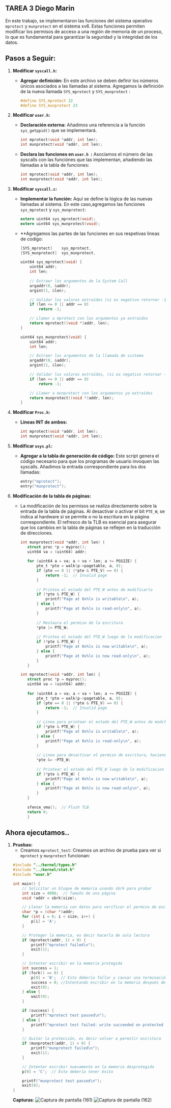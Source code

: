 ## TAREA 3 Diego Marin
En este trabajo, se implementaron las funciones del sistema operativo `mprotect` y `munprotect` en el sistema xv6. Estas funciones permiten modificar los permisos de acceso a una región de memoria de un proceso, lo que es fundamental para garantizar la seguridad y la integridad de los datos.

## Pasos a Seguir:

1. **Modificar `syscall.h`:**
   * **Agregar definición:** En este archivo se deben definir los números únicos asociados a las llamadas al sistema. Agregamos la definición de la nueva llamada `SYS_mprotect` y `SYS_munprotect` :
     ```c
     #define SYS_mprotect 22
     #define SYS_munprotect 23 
     ```

2. **Modificar `user.h`:** 
   * **Declaración externa:** Añadimos una referencia a la función `sys_getppid()` que se implementará.
     ```c
     int mprotect(void *addr, int len);
     int munprotect(void *addr, int len);
     ```
   * **Declara las funciones en ```user.h ```:** Asociamos el número de las syscalls con las funciónes que las implementan, añadiendo las llamadas a la tabla de funciones:
     ```c
     int mprotect(void *addr, int len);
     int munprotect(void *addr, int len);
     ```

3. **Modificar `syscall.c`:** 
   * **Implementar la función:** Aquí se define la lógica de las nuevas llamadas al sistema. En este caso,agregamos las funciones `sys_mprotect` y `sys_munprotect`:
     ```c
     extern uint64 sys_mprotect(void); 
     extern uint64 sys_munprotect(void); 
     ```
    * **Agregamos las partes de las funciones en sus respetivas lineas de codigo:
         ```c
         [SYS_mprotect]    sys_mprotect, 
         [SYS_munprotect]  sys_munprotect, 
         ```
        ```c
        uint64 sys_mprotect(void) {
            uint64 addr;
            int len;
            
            // Extraer los argumentos de la System Call
            argaddr(0, &addr);
            argint(1, &len);
        
            // Validar los valores extraídos (si es negativo retornar -1)
            if (len <= 0 || addr == 0)
                return -1;
        
            // Llamar a mprotect con los argumentos ya extraídos
            return mprotect((void *)addr, len);
        }
        
        uint64 sys_munprotect(void) {
            uint64 addr;
            int len;
        
            // Extraer los argumentos de la llamada de sistema
            argaddr(0, &addr);
            argint(1, &len);
        
            // Validar los valores extraídos, (si es negativo retornar -1)
            if (len <= 0 || addr == 0)
                return -1;
        
            // Llamar a munprotect con los argumentos ya extraídos
            return munprotect((void *)addr, len);
        }
        ```

4. **Modificar `Proc.h`:**
   * **Lineas INT de ambos:**
     ```c
     int mprotect(void *addr, int len);
     int munprotect(void *addr, int len);
     ```

5. **Modificar `usys.pl`:**
   * **Agregar a la tabla de generación de código:** Este script genera el código necesario para que los programas de usuario invoquen las syscalls. Añadimos la entrada correspondiente para los dos llamadas:
     ```c
     entry("mprotect");
     entry("munprotect");
     ```

6. **Modificación de la tabla de páginas:**
   * La modificación de los permisos se realiza directamente sobre la entrada de la tabla de páginas. Al desactivar o activar el bit `PTE_W`, se indica al hardware si se permite o no la escritura en la página correspondiente. El refresco de la TLB es esencial para asegurar que los cambios en la tabla de páginas se reflejen en la traducción de direcciones.

     ```c
     int munprotect(void *addr, int len) {
        struct proc *p = myproc();
        uint64 va = (uint64) addr;
    
        for (uint64 a = va; a < va + len; a += PGSIZE) {
            pte_t *pte = walk(p->pagetable, a, 0);
            if (pte == 0 || (*pte & PTE_V) == 0) {
                return -1;  // Invalid page
            }
    
            // Printea el estado del PTE_W antes de modificarlo
            if (*pte & PTE_W) {
                printf("Page at 0x%lx is writable\n", a);
            } else {
                printf("Page at 0x%lx is read-only\n", a);
            }
    
            // Restaura el permiso de la escritura
            *pte |= PTE_W;
    
            // Printea el estado del PTE_W luego de la modificacion
            if (*pte & PTE_W) {
                printf("Page at 0x%lx is now writable\n", a);
            } else {
                printf("Page at 0x%lx is now read-only\n", a);
            }
        }
     ```
     ```c
     int mprotect(void *addr, int len) {
        struct proc *p = myproc();
        uint64 va = (uint64) addr;
    
        for (uint64 a = va; a < va + len; a += PGSIZE) {
            pte_t *pte = walk(p->pagetable, a, 0);
            if (pte == 0 || (*pte & PTE_V) == 0) {
                return -1;  // Invalid page
            }
    
            // Linea para printear el estado del PTE_W antes de modificarlo
            if (*pte & PTE_W) {
                printf("Page at 0x%lx is writable\n", a);
            } else {
                printf("Page at 0x%lx is read-only\n", a);
            }
    
            // Linea para desactivar el permiso de escritura, haciendo la pag solo lectura
            *pte &= ~PTE_W;
    
            // Printear el estado del PTE_W luego de la modificacion
            if (*pte & PTE_W) {
                printf("Page at 0x%lx is now writable\n", a);
            } else {
                printf("Page at 0x%lx is now read-only\n", a);
            }
        }
    
        sfence_vma();  // Flush TLB
        return 0;
        }
        ```
## Ahora ejecutamos.. 


1. **Pruebas:**
   * Creamos `mprotect_test`: Creamos un archivo de prueba para ver si `mprotect` y `munprotect` funcionan:
    ```c
    #include "../kernel/types.h"
    #include "../kernel/stat.h"
    #include "user.h"
    
    int main() {
        // Solicitar un bloque de memoria usando sbrk para probar
        int size = 4096;  // Tamaño de una página
        void *addr = sbrk(size);
    
        // Llenar la memoria con datos para verificar el permiso de escritura
        char *p = (char *)addr;
        for (int i = 0; i < size; i++) {
            p[i] = 'A';
        }
    
        // Proteger la memoria, es decir hacerla de solo lectura
        if (mprotect(addr, 1) < 0) {
            printf("mprotect failed\n");
            exit(1);
        }
    
        // Intentar escribir en la memoria protegida
        int success = 1;
        if (fork() == 0) {
            p[0] = 'B';  // Esto debería fallar y causar una terminación
            success = 0; //Intentando escribir en la memoria después de mprotect lo cual debería de fallar
            exit(0);
        } else {
            wait(0);
        }
    
        if (success) {
            printf("mprotect test passed\n");
        } else {
            printf("mprotect test failed: write succeeded on protected memory\n");
        }
    
        // Quitar la protección, es decir volver a permitir escritura
        if (munprotect(addr, 1) < 0) {
            printf("munprotect failed\n");
            exit(1);
        }
    
        // Intentar escribir nuevamente en la memoria desprotegida
        p[0] = 'C';  // Esto debería tener éxito
    
        printf("munprotect test passed\n");
        exit(0);
    }
    ```
    **Capturas**:
   ![Captura de pantalla (161)](https://github.com/Fredyxsen/xv6-riscvz/blob/Diego_Marin_T3/Captura%20de%20pantalla%20(161).png)
   ![Captura de pantalla (162)](https://github.com/Fredyxsen/xv6-riscvz/blob/Diego_Marin_T3/Captura%20de%20pantalla%20(162).png)
